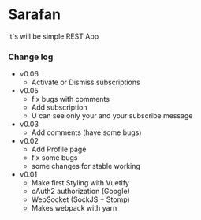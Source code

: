 # Sarafan
it`s will be simple REST App

### Change log
* v0.06
    - Activate or Dismiss subscriptions
* v0.05
    - fix bugs with comments
    - Add subscription
    - U can see only your and your subscribe message
* v0.03
    - Add comments (have some bugs)
* v0.02
    - Add Profile page
    - fix some bugs
    - some changes for stable working
* v0.01
    - Make first Styling with Vuetify
    - oAuth2 authorization (Google)
    - WebSocket (SockJS + Stomp)
    - Makes webpack with yarn
